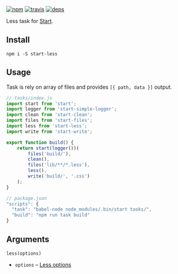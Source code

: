 [![npm](https://img.shields.io/npm/v/start-less.svg?style=flat-square)](https://www.npmjs.com/package/start-less)
[![travis](http://img.shields.io/travis/start-runner/less.svg?style=flat-square)](https://travis-ci.org/start-runner/less)
[![deps](https://img.shields.io/gemnasium/start-runner/less.svg?style=flat-square)](https://gemnasium.com/start-runner/less)

Less task for [Start](https://github.com/start-runner/start).

## Install

```
npm i -S start-less
```

## Usage

Task is rely on array of files and provides `[{ path, data }]` output.

```js
// tasks/index.js
import start from 'start';
import logger from 'start-simple-logger';
import clean from 'start-clean';
import files from 'start-files';
import less from 'start-less';
import write from 'start-write';

export function build() {
    return start(logger())(
        files('build/'),
        clean(),
        files('lib/**/*.less'),
        less(),
        write('build/', '.css')
    );
}
```

```js
// package.json
"scripts": {
  "task": "babel-node node_modules/.bin/start tasks/",
  "build": "npm run task build"
}
```

## Arguments

`less(options)`

* `options` – [Less options](http://lesscss.org/usage/#using-less-in-the-browser-options)
